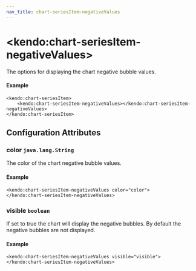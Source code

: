 ```yaml
---
nav_title: chart-seriesItem-negativeValues
---
```


# \<kendo:chart-seriesItem-negativeValues\>

The options for displaying the chart negative bubble values.

#### Example
    <kendo:chart-seriesItem>
        <kendo:chart-seriesItem-negativeValues></kendo:chart-seriesItem-negativeValues>
    </kendo:chart-seriesItem>

## Configuration Attributes

### color `java.lang.String`

The color of the chart negative bubble values.

#### Example
    <kendo:chart-seriesItem-negativeValues color="color">
    </kendo:chart-seriesItem-negativeValues>

### visible `boolean`

If set to true the chart will display the negative bubbles. By default the negative bubbles are not displayed.

#### Example
    <kendo:chart-seriesItem-negativeValues visible="visible">
    </kendo:chart-seriesItem-negativeValues>


